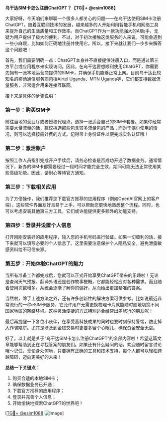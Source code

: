 **乌干达SIM卡怎么注册ChatGPT？【TG💪+ @esim1088】**

大家好呀，今天咱们来聊聊一个很多人都关心的问题——在乌干达使用SIM卡注册ChatGPT。随着互联网技术的发展，越来越多的人开始利用智能手机和网络工具来提升自己的生活质量和工作效率。而ChatGPT作为一款功能强大的AI助手，无疑为用户提供了极大的便利。不过，对于初次接触这类服务的人来说，可能会遇到一些小麻烦，比如如何正确地注册并使用它。所以，接下来就让我们一步步来解答这个问题吧！

首先，我们需要明确一点：ChatGPT本身并不直接提供注册入口，而是通过第三方平台或应用程序来实现访问。因此，在乌干达要想顺利使用ChatGPT，你需要先拥有一张本地运营商提供的SIM卡，并确保手机能够正常上网。目前乌干达比较知名的移动通信服务商包括Airtel Uganda、MTN Uganda等，它们都支持数据流量服务，非常适合用来连接互联网。

接下来是具体的步骤说明：

### 第一步：购买SIM卡
前往当地的营业厅或者授权代理点，选择一张适合自己的SIM卡套餐。如果你经常需要大量流量的话，建议挑选那些包含较多流量包的产品；而对于偶尔使用的情况，则可以选择按需计费的方式。记得带上身份证件以便完成实名认证哦！

### 第二步：激活账户
按照工作人员指引完成开户手续后，请务必检查是否成功开通了数据业务。通常情况下，新办的SIM卡都需要经过一段时间才能完全生效，期间可能无法正常使用某些高级功能。因此，请耐心等待官方通知。

### 第三步：下载相关应用
为了方便操作，我们推荐您下载官方推荐的应用程序（例如OpenAI官网上的客户端）。这些软件界面友好且易于上手，可以帮助您更快地熟悉整个流程。同时，也可以考虑安装其他第三方工具，它们或许能提供更多额外的功能支持。

### 第四步：登录并设置个人信息
打开刚刚安装好的应用程序，输入您的手机号码进行验证。如果一切顺利的话，接下来就可以填写必要的个人信息了。这里需要注意保护个人隐私安全，避免泄露敏感资料给不可信来源。

### 第五步：开始体验ChatGPT的魅力
当所有准备工作都完成后，您就可以正式开始享受ChatGPT带来的乐趣啦！无论是查询天气预报、翻译外语还是创作故事梗概，它都能轻松应对各种需求。而且随着使用次数增多，系统会逐渐了解你的偏好，从而给出更加精准的答案。

当然啦，除了上述方法之外，还有许多创新性的解决方案可供参考。比如说最近非常流行的一种eSIM卡服务，它允许用户无需更换物理卡片就能随时随地切换不同国家地区的网络环境。这种灵活便捷的方式特别适合经常出差旅行的朋友呢！

最后再提醒一下各位小伙伴，在享受高科技成果的同时也要时刻保持警惕，防止掉入诈骗陷阱。尤其是涉及到金钱交易时更要多留个心眼儿，确保资金安全无虞。

好了，以上就是关于“乌干达SIM卡怎么注册ChatGPT”的全部内容啦！希望这篇文章能够帮助到正在寻找答案的朋友们。如果还有什么疑问的话，欢迎随时留言讨论哦～记住，无论身处何地，只要拥有正确的工具和技术支持，每个人都可以轻松跨越障碍，迈向更美好的未来！

**总结一下关键点：**
1. 购买合适的本地SIM卡；
2. 确保数据业务已开通；
3. 下载官方推荐的应用程序；
4. 登录并完善个人信息；
5. 开始愉快地探索ChatGPT的世界吧！

[[TG💪+ @esim1088](https://t.me/s/esim1088) ![Image](https://i.postimg.cc/4NQfJmqS/Snipaste-2025-05-13-00-14-12.png)]